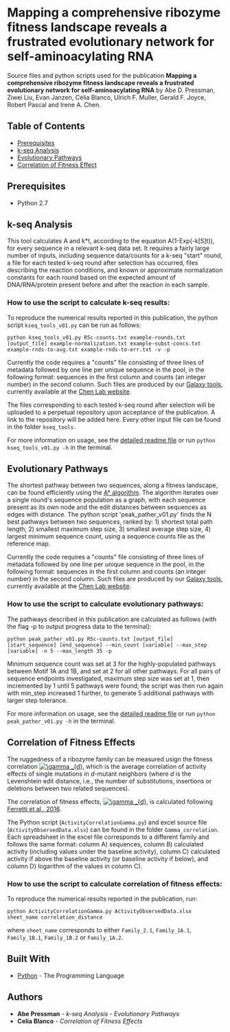 # Mapping a comprehensive ribozyme fitness landscape reveals a frustrated evolutionary network for self-aminoacylating RNA

Source files and python scripts used for the publication 
**Mapping a comprehensive ribozyme fitness landscape reveals a frustrated evolutionary network for self-aminoacylating RNA**
by Abe D. Pressman, Ziwei Liu, Evan Janzen, Celia Blanco, Ulrich F. Muller, Gerald F. Joyce, Robert Pascal and Irene A. Chen.

## Table of Contents

- [Prerequisites](#prerequisites)
- [k-seq Analysis](#installation)
- [Evolutionary Pathways](#features)
- [Correlation of Fitness Effect](#contributing)

## Prerequisites

- Python 2.7  

## k-seq Analysis
This tool calculates A and k&ast;t, according to the equation A(1-Exp(-k[S]t)), for every sequence in a relevant k-seq data set. It requires a fairly large number of inputs, including sequence data/counts for a k-seq "start" round, a file for each tested k-seq round after selection has occurred, files describing the reaction conditions, and known or approximate normalization constants for each round based on the expected amount of DNA/RNA/protein present before and after the reaction in each sample.

### How to use the script to calculate k-seq results:

To reproduce the numerical results reported in this publication, the python script `kseq_tools_v01.py` can be run as follows:

```
python kseq_tools_v01.py R5c-counts.txt example-rounds.txt [output_file] example-normalization.txt example-subst-concs.txt example-rnds-to-avg.txt example-rnds-to-err.txt -v -p
```

Currently the code requires a "counts" file consisting of three lines of metadata followed by one line per unique sequence in the pool, in the following format: sequences in the first column and counts (an integer number) in the second column. Such files are produced by our [Galaxy tools](https://labs.chem.ucsb.edu/chen/irene/Chen_lab_at_UCSB/Publications_files/Xulvi%20et%20al%20Methods%202016.pdf), currently available at the [Chen Lab website](https://labs.chem.ucsb.edu/chen/irene/Chen_lab_at_UCSB/Galaxy_Tools.html). 

The files corresponding to each tested k-seq round after selection will be uploaded to a perpetual repository upon acceptance of the publication. A link to the repository will be added here. Every other input file can be found in the folder `kseq_tools`. 

For more information on usage, see the [detailed readme file](https://github.com/ichen-lab-ucsb/SCAPE-BYO/blob/master/kseq_tools/README.md) or run `python kseq_tools_v01.py -h` in the terminal.


## Evolutionary Pathways
The shortest pathway between two sequences, along a fitness landscape, can be found efficiently using the [A* algorithm](https://en.wikipedia.org/wiki/A*_search_algorithm). The algorithm iterates over a single round's sequence population as a graph, with each sequence present as its own node and the edit distances between sequences as edges with distance. The python script 'peak_pather_v01.py' finds the N best pathways between two sequences, ranked by: 1) shortest total path length, 2) smallest maximum step size, 3) smallest average step size, 4) largest minimum sequence count, using a sequence counts file as the reference map.

Currently the code requires a "counts" file consisting of three lines of metadata followed by  one line per unique sequence in the pool, in the following format: sequences in the first column and counts (an integer number) in the second column. Such files are produced by our [Galaxy tools](https://labs.chem.ucsb.edu/chen/irene/Chen_lab_at_UCSB/Publications_files/Xulvi%20et%20al%20Methods%202016.pdf), currently available at the [Chen Lab website](https://labs.chem.ucsb.edu/chen/irene/Chen_lab_at_UCSB/Galaxy_Tools.html). 

### How to use the script to calculate evolutionary pathways:

The pathways described in this publication are calculated as follows (with the flag -p to output progress data to the terminal):

```
python peak_pather_v01.py R5c-counts.txt [output_file] [start_sequence] [end_sequence] --min_count [variable] --max_step [variable] -n 5 --max_length 35 -p
```

Minimum sequence count was set at 3 for the highly-populated pathways between Motif 1A and 1B, and set at 2 for all other pathways. For all pairs of sequence endpoints investigated, maximum step size was set at 1, then incremented by 1 until 5 pathways were found; the script was then run again with min_step increased 1 further, to generate 5 additional pathways with larger step tolerance.

For more information on usage, see the [detailed readme file](https://github.com/ichen-lab-ucsb/SCAPE-BYO/blob/master/peak_pather/README.md) or run `python peak_pather_v01.py -h` in the terminal.

## Correlation of Fitness Effects

The ruggedness of a ribozyme family can be measured usign the fitness correlation <a href="https://www.codecogs.com/eqnedit.php?latex=\gamma&space;_{d}" target="_blank"><img src="https://latex.codecogs.com/gif.latex?\gamma&space;_{d}" title="\gamma _{d}" /></a>, 
which is the average correlation of activity effects of single mutations in *d*-mutant neighbors
(where *d* is the Levenshtein edit distance, i.e., the number of substitutions, insertions or 
deletions between two related sequences).

The correlation of fitness effects, 
<a href="https://www.codecogs.com/eqnedit.php?latex=\gamma&space;_{d}" target="_blank"><img src="https://latex.codecogs.com/gif.latex?\gamma&space;_{d}" title="\gamma _{d}" /></a>, 
is calculated following [Ferretti et al., 2016](https://www.sciencedirect.com/science/article/pii/S0022519316000771?via%3Dihub).

The Python script (`ActivityCorrelationGamma.py`) and excel source file (`ActivityObservedData.xlsx`) can be found in the folder `Gamma_correlation`. Each spreadsheet in the excel file corresponds to a different family and follows the same format: column A) sequences, column B) calculated activity (including values under the baseline activity), column C) calculated activity if above the baseline activity (or baseline activity if below), and column D) logarithm of the values in column C).

### How to use the script to calculate correlation of fitness effects:

To reproduce the numerical results reported in the publication, run:

```
python ActivityCorrelationGamma.py ActivityObservedData.xlsx sheet_name correlation_distance
```

where `sheet_name` corresponds to either `Family_2.1`, `Family_1A.1`, `Family_1B.1`, `Family_1B.2` or `Family_1A.2`.

## Built With

* [Python](https://www.python.org/) - The Programming Language

## Authors

* **Abe Pressman** - *k-seq Analysis* - *Evolutionary Pathways* 
* **Celia Blanco** - *Correlation of Fitness Effects* 

